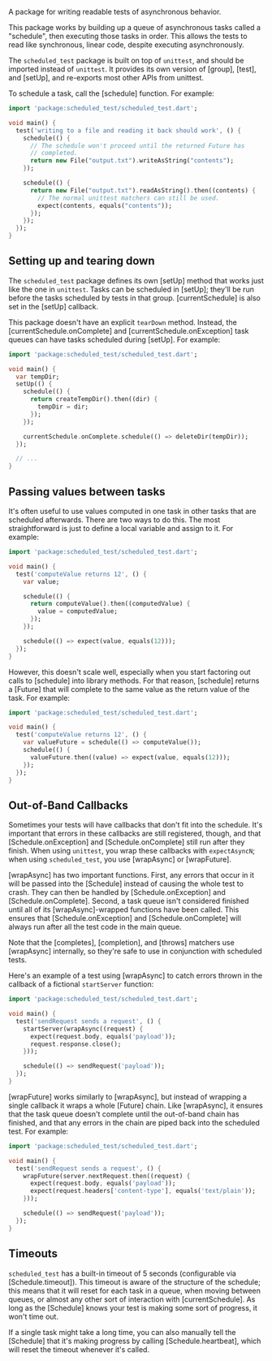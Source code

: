 A package for writing readable tests of asynchronous behavior.

This package works by building up a queue of asynchronous tasks called a
"schedule", then executing those tasks in order. This allows the tests to
read like synchronous, linear code, despite executing asynchronously.

The `scheduled_test` package is built on top of `unittest`, and should be
imported instead of `unittest`. It provides its own version of [group],
[test], and [setUp], and re-exports most other APIs from unittest.

To schedule a task, call the [schedule] function. For example:

```dart
import 'package:scheduled_test/scheduled_test.dart';

void main() {
  test('writing to a file and reading it back should work', () {
    schedule(() {
      // The schedule won't proceed until the returned Future has
      // completed.
      return new File("output.txt").writeAsString("contents");
    });

    schedule(() {
      return new File("output.txt").readAsString().then((contents) {
        // The normal unittest matchers can still be used.
        expect(contents, equals("contents"));
      });
    });
  });
}
```

## Setting up and tearing down

The `scheduled_test` package defines its own [setUp] method that works just
like the one in `unittest`. Tasks can be scheduled in [setUp]; they'll be
run before the tasks scheduled by tests in that group. [currentSchedule] is
also set in the [setUp] callback.

This package doesn't have an explicit `tearDown` method. Instead, the
[currentSchedule.onComplete] and [currentSchedule.onException] task queues
can have tasks scheduled during [setUp]. For example:

```dart
import 'package:scheduled_test/scheduled_test.dart';

void main() {
  var tempDir;
  setUp(() {
    schedule(() {
      return createTempDir().then((dir) {
        tempDir = dir;
      });
    });

    currentSchedule.onComplete.schedule(() => deleteDir(tempDir));
  });

  // ...
}
```

## Passing values between tasks

It's often useful to use values computed in one task in other tasks that are
scheduled afterwards. There are two ways to do this. The most
straightforward is just to define a local variable and assign to it. For
example:

```dart
import 'package:scheduled_test/scheduled_test.dart';

void main() {
  test('computeValue returns 12', () {
    var value;

    schedule(() {
      return computeValue().then((computedValue) {
        value = computedValue;
      });
    });

    schedule(() => expect(value, equals(12)));
  });
}
```

However, this doesn't scale well, especially when you start factoring out
calls to [schedule] into library methods. For that reason, [schedule]
returns a [Future] that will complete to the same value as the return
value of the task. For example:

```dart
import 'package:scheduled_test/scheduled_test.dart';

void main() {
  test('computeValue returns 12', () {
    var valueFuture = schedule(() => computeValue());
    schedule(() {
      valueFuture.then((value) => expect(value, equals(12)));
    });
  });
}
```

## Out-of-Band Callbacks

Sometimes your tests will have callbacks that don't fit into the schedule.
It's important that errors in these callbacks are still registered, though,
and that [Schedule.onException] and [Schedule.onComplete] still run after
they finish. When using `unittest`, you wrap these callbacks with
`expectAsyncN`; when using `scheduled_test`, you use [wrapAsync] or
[wrapFuture].

[wrapAsync] has two important functions. First, any errors that occur in it
will be passed into the [Schedule] instead of causing the whole test to
crash. They can then be handled by [Schedule.onException] and
[Schedule.onComplete]. Second, a task queue isn't considered finished until
all of its [wrapAsync]-wrapped functions have been called. This ensures that
[Schedule.onException] and [Schedule.onComplete] will always run after all
the test code in the main queue.

Note that the [completes], [completion], and [throws] matchers use
[wrapAsync] internally, so they're safe to use in conjunction with scheduled
tests.

Here's an example of a test using [wrapAsync] to catch errors thrown in the
callback of a fictional `startServer` function:

```dart
import 'package:scheduled_test/scheduled_test.dart';

void main() {
  test('sendRequest sends a request', () {
    startServer(wrapAsync((request) {
      expect(request.body, equals('payload'));
      request.response.close();
    }));

    schedule(() => sendRequest('payload'));
  });
}
```

[wrapFuture] works similarly to [wrapAsync], but instead of wrapping a
single callback it wraps a whole [Future] chain. Like [wrapAsync], it
ensures that the task queue doesn't complete until the out-of-band chain has
finished, and that any errors in the chain are piped back into the scheduled
test. For example:

```dart
import 'package:scheduled_test/scheduled_test.dart';

void main() {
  test('sendRequest sends a request', () {
    wrapFuture(server.nextRequest.then((request) {
      expect(request.body, equals('payload'));
      expect(request.headers['content-type'], equals('text/plain'));
    }));

    schedule(() => sendRequest('payload'));
  });
}
```

## Timeouts

`scheduled_test` has a built-in timeout of 5 seconds (configurable via
[Schedule.timeout]). This timeout is aware of the structure of the schedule;
this means that it will reset for each task in a queue, when moving between
queues, or almost any other sort of interaction with [currentSchedule]. As
long as the [Schedule] knows your test is making some sort of progress, it
won't time out.

If a single task might take a long time, you can also manually tell the
[Schedule] that it's making progress by calling [Schedule.heartbeat], which
will reset the timeout whenever it's called.

[pub]: http://pub.dartlang.org
[pkg]: http://pub.dartlang.org/packages/scheduled_test
